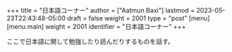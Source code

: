 +++
title = "日本語コーナー"
author = ["Aatmun Baxi"]
lastmod = 2023-05-23T22:43:48-05:00
draft = false
weight = 2001
type = "post"
[menu]
  [menu.main]
    weight = 2001
    identifier = "日本語コーナー"
+++

ここで日本語に関して勉強したり読んだりするものを話す。
